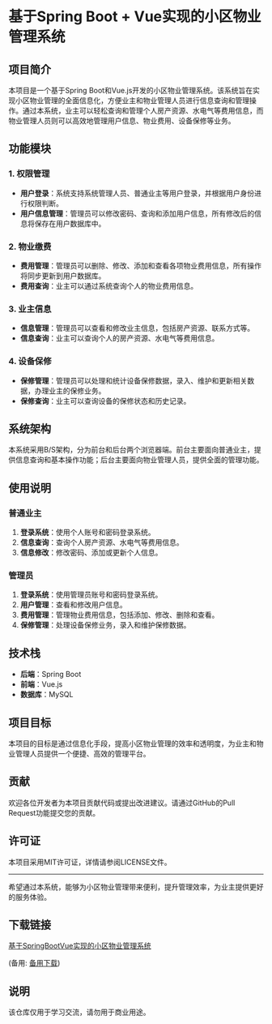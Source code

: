 # 基于Spring Boot + Vue实现的小区物业管理系统

## 项目简介

本项目是一个基于Spring Boot和Vue.js开发的小区物业管理系统。该系统旨在实现小区物业管理的全面信息化，方便业主和物业管理人员进行信息查询和管理操作。通过本系统，业主可以轻松查询和管理个人房产资源、水电气等费用信息，而物业管理人员则可以高效地管理用户信息、物业费用、设备保修等业务。

## 功能模块

### 1. 权限管理
- **用户登录**：系统支持系统管理人员、普通业主等用户登录，并根据用户身份进行权限判断。
- **用户信息管理**：管理员可以修改密码、查询和添加用户信息，所有修改后的信息将保存在用户数据库中。

### 2. 物业缴费
- **费用管理**：管理员可以删除、修改、添加和查看各项物业费用信息，所有操作将同步更新到用户数据库。
- **费用查询**：业主可以通过系统查询个人的物业费用信息。

### 3. 业主信息
- **信息管理**：管理员可以查看和修改业主信息，包括房产资源、联系方式等。
- **信息查询**：业主可以查询个人的房产资源、水电气等费用信息。

### 4. 设备保修
- **保修管理**：管理员可以处理和统计设备保修数据，录入、维护和更新相关数据，办理业主的保修业务。
- **保修查询**：业主可以查询设备的保修状态和历史记录。

## 系统架构

本系统采用B/S架构，分为前台和后台两个浏览器端。前台主要面向普通业主，提供信息查询和基本操作功能；后台主要面向物业管理人员，提供全面的管理功能。

## 使用说明

### 普通业主
1. **登录系统**：使用个人账号和密码登录系统。
2. **信息查询**：查询个人房产资源、水电气等费用信息。
3. **信息修改**：修改密码、添加或更新个人信息。

### 管理员
1. **登录系统**：使用管理员账号和密码登录系统。
2. **用户管理**：查看和修改用户信息。
3. **费用管理**：管理物业费用信息，包括添加、修改、删除和查看。
4. **保修管理**：处理设备保修业务，录入和维护保修数据。

## 技术栈

- **后端**：Spring Boot
- **前端**：Vue.js
- **数据库**：MySQL

## 项目目标

本项目的目标是通过信息化手段，提高小区物业管理的效率和透明度，为业主和物业管理人员提供一个便捷、高效的管理平台。

## 贡献

欢迎各位开发者为本项目贡献代码或提出改进建议。请通过GitHub的Pull Request功能提交您的贡献。

## 许可证

本项目采用MIT许可证，详情请参阅LICENSE文件。

---

希望通过本系统，能够为小区物业管理带来便利，提升管理效率，为业主提供更好的服务体验。

## 下载链接
[基于SpringBootVue实现的小区物业管理系统](https://pan.quark.cn/s/ae5884e2981d) 

(备用: [备用下载](https://pan.baidu.com/s/1RCOYEafzkyRX-etjdTcD2g?pwd=1234))

## 说明

该仓库仅用于学习交流，请勿用于商业用途。
